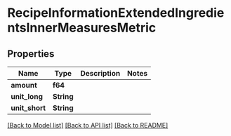 # RecipeInformationExtendedIngredientsInnerMeasuresMetric

## Properties

Name | Type | Description | Notes
------------ | ------------- | ------------- | -------------
**amount** | **f64** |  | 
**unit_long** | **String** |  | 
**unit_short** | **String** |  | 

[[Back to Model list]](../README.md#documentation-for-models) [[Back to API list]](../README.md#documentation-for-api-endpoints) [[Back to README]](../README.md)


